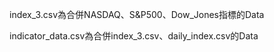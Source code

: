 index_3.csv為合併NASDAQ、S&P500、Dow_Jones指標的Data

indicator_data.csv為合併index_3.csv、daily_index.csv的Data
